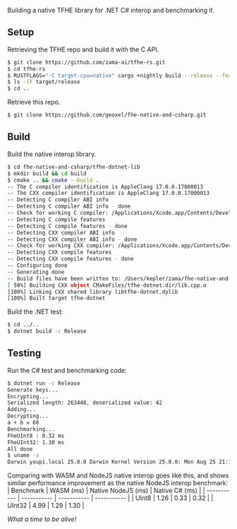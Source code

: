 Building a native TFHE library for .NET C# interop and benchmarking it.

## Setup

Retrieving the TFHE repo and build it with the C API.
```bash
$ git clone https://github.com/zama-ai/tfhe-rs.git
$ cd tfhe-rs
$ RUSTFLAGS="-C target-cpu=native" cargo +nightly build --release --features=high-level-c-api -p tfhe
$ ls -lF target/release
$ cd ..
```
Retrieve this repo.
```bash
$ git clone https://github.com/geoxel/fhe-native-and-csharp.git
```
## Build
Build the native interop library.
```bash
$ cd fhe-native-and-csharp/tfhe-dotnet-lib
$ mkdir build && cd build
$ cmake .. && cmake --build .
-- The C compiler identification is AppleClang 17.0.0.17000013
-- The CXX compiler identification is AppleClang 17.0.0.17000013
-- Detecting C compiler ABI info
-- Detecting C compiler ABI info - done
-- Check for working C compiler: /Applications/Xcode.app/Contents/Developer/Toolchains/XcodeDefault.xctoolchain/usr/bin/cc - skipped
-- Detecting C compile features
-- Detecting C compile features - done
-- Detecting CXX compiler ABI info
-- Detecting CXX compiler ABI info - done
-- Check for working CXX compiler: /Applications/Xcode.app/Contents/Developer/Toolchains/XcodeDefault.xctoolchain/usr/bin/c++ - skipped
-- Detecting CXX compile features
-- Detecting CXX compile features - done
-- Configuring done
-- Generating done
-- Build files have been written to: /Users/kepler/zama/fhe-native-and-csharp/tfhe-dotnet-lib/build
[ 50%] Building CXX object CMakeFiles/tfhe-dotnet.dir/lib.cpp.o
[100%] Linking CXX shared library libtfhe-dotnet.dylib
[100%] Built target tfhe-dotnet
```
Build the .NET test:
```bash
$ cd ../..
$ dotnet build -c Release
```
## Testing
Run the C# test and benchmarking code:
```bash
$ dotnet run -c Release
Generate keys...
Encrypting...
Serialized length: 263448, deserialized value: 42
Adding...
Decrypting...
a + b = 60
Benchmarking...
FheUInt8 : 0.32 ms
FheUInt32: 1.30 ms
All done
$ uname -a
Darwin youpi.local 25.0.0 Darwin Kernel Version 25.0.0: Mon Aug 25 21:17:45 PDT 2025; root:xnu-12377.1.9~3/RELEASE_ARM64_T8103 arm64 arm64 Macmini9,1 Darwin
```
Comparing with WASM and NodeJS native interop goes like this, and shows similar performance improvement as the native NodeJS interop benchmark:
| Benchmark | WASM (ms) | Native NodeJS (ms) | Native C# (ms) |
| ----------- | ----------- | ----------- | ----------- |
| UInt8  | 1.26 | 0.33 | 0.32 |
| UInt32 | 4.99 | 1.29 | 1.30 |

*What a time to be alive!*

